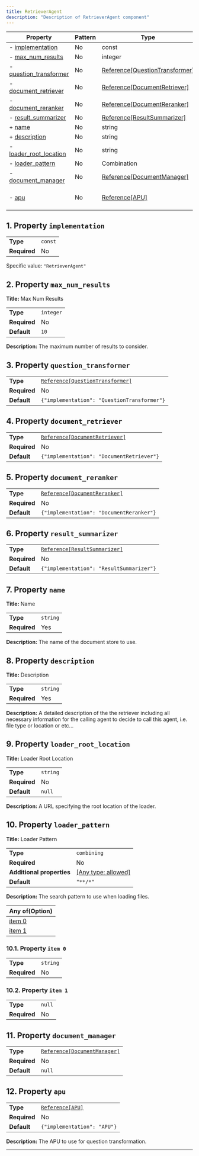 ```yaml
---
title: RetrieverAgent
description: "Description of RetrieverAgent component"
---
```

| Property                                         | Pattern | Type                           | Deprecated | Definition | Title/Description                           |
| ------------------------------------------------ | ------- | ------------------------------ | ---------- | ---------- | ------------------------------------------- |
| - [implementation](#implementation )             | No      | const                          | No         | -          | -                                           |
| - [max_num_results](#max_num_results )           | No      | integer                        | No         | -          | Max Num Results                             |
| - [question_transformer](#question_transformer ) | No      | [Reference[QuestionTransformer]](/docs/components/questiontransformer/overview) | No         | -          | -                                           |
| - [document_retriever](#document_retriever )     | No      | [Reference[DocumentRetriever]](/docs/components/documentretriever/overview)   | No         | -          | -                                           |
| - [document_reranker](#document_reranker )       | No      | [Reference[DocumentReranker]](/docs/components/documentreranker/overview)    | No         | -          | -                                           |
| - [result_summarizer](#result_summarizer )       | No      | [Reference[ResultSummarizer]](/docs/components/resultsummarizer/overview)    | No         | -          | -                                           |
| + [name](#name )                                 | No      | string                         | No         | -          | Name                                        |
| + [description](#description )                   | No      | string                         | No         | -          | Description                                 |
| - [loader_root_location](#loader_root_location ) | No      | string                         | No         | -          | Loader Root Location                        |
| - [loader_pattern](#loader_pattern )             | No      | Combination                    | No         | -          | Loader Pattern                              |
| - [document_manager](#document_manager )         | No      | [Reference[DocumentManager]](/docs/components/documentmanager/overview)     | No         | -          | -                                           |
| - [apu](#apu )                                   | No      | [Reference[APU]](/docs/components/apu/overview)                 | No         | -          | The APU to use for question transformation. |

## <a name="implementation"></a>1. Property `implementation`

|              |         |
| ------------ | ------- |
| **Type**     | `const` |
| **Required** | No      |

Specific value: `"RetrieverAgent"`

## <a name="max_num_results"></a>2. Property `max_num_results`

**Title:** Max Num Results

|              |           |
| ------------ | --------- |
| **Type**     | `integer` |
| **Required** | No        |
| **Default**  | `10`      |

**Description:** The maximum number of results to consider.

## <a name="question_transformer"></a>3. Property `question_transformer`

|              |                                             |
| ------------ | ------------------------------------------- |
| **Type**     | [`Reference[QuestionTransformer]`](/docs/components/questiontransformer/overview)            |
| **Required** | No                                          |
| **Default**  | `{"implementation": "QuestionTransformer"}` |

## <a name="document_retriever"></a>4. Property `document_retriever`

|              |                                           |
| ------------ | ----------------------------------------- |
| **Type**     | [`Reference[DocumentRetriever]`](/docs/components/documentretriever/overview)            |
| **Required** | No                                        |
| **Default**  | `{"implementation": "DocumentRetriever"}` |

## <a name="document_reranker"></a>5. Property `document_reranker`

|              |                                          |
| ------------ | ---------------------------------------- |
| **Type**     | [`Reference[DocumentReranker]`](/docs/components/documentreranker/overview)            |
| **Required** | No                                       |
| **Default**  | `{"implementation": "DocumentReranker"}` |

## <a name="result_summarizer"></a>6. Property `result_summarizer`

|              |                                          |
| ------------ | ---------------------------------------- |
| **Type**     | [`Reference[ResultSummarizer]`](/docs/components/resultsummarizer/overview)            |
| **Required** | No                                       |
| **Default**  | `{"implementation": "ResultSummarizer"}` |

## <a name="name"></a>7. Property `name`

**Title:** Name

|              |          |
| ------------ | -------- |
| **Type**     | `string` |
| **Required** | Yes      |

**Description:** The name of the document store to use.

## <a name="description"></a>8. Property `description`

**Title:** Description

|              |          |
| ------------ | -------- |
| **Type**     | `string` |
| **Required** | Yes      |

**Description:** A detailed description of the the retriever including all necessary information for the calling agent to decide to call this agent, i.e. file type or location or etc...

## <a name="loader_root_location"></a>9. Property `loader_root_location`

**Title:** Loader Root Location

|              |          |
| ------------ | -------- |
| **Type**     | `string` |
| **Required** | No       |
| **Default**  | `null`   |

**Description:** A URL specifying the root location of the loader.

## <a name="loader_pattern"></a>10. Property `loader_pattern`

**Title:** Loader Pattern

|                           |                                                                           |
| ------------------------- | ------------------------------------------------------------------------- |
| **Type**                  | `combining`                                                               |
| **Required**              | No                                                                        |
| **Additional properties** | [[Any type: allowed]](# "Additional Properties of any type are allowed.") |
| **Default**               | `"**/*"`                                                                  |

**Description:** The search pattern to use when loading files.

| Any of(Option)                     |
| ---------------------------------- |
| [item 0](#loader_pattern_anyOf_i0) |
| [item 1](#loader_pattern_anyOf_i1) |

### <a name="loader_pattern_anyOf_i0"></a>10.1. Property `item 0`

|              |          |
| ------------ | -------- |
| **Type**     | `string` |
| **Required** | No       |

### <a name="loader_pattern_anyOf_i1"></a>10.2. Property `item 1`

|              |        |
| ------------ | ------ |
| **Type**     | `null` |
| **Required** | No     |

## <a name="document_manager"></a>11. Property `document_manager`

|              |                              |
| ------------ | ---------------------------- |
| **Type**     | [`Reference[DocumentManager]`](/docs/components/documentmanager/overview) |
| **Required** | No                           |
| **Default**  | `null`                       |

## <a name="apu"></a>12. Property `apu`

|              |                             |
| ------------ | --------------------------- |
| **Type**     | [`Reference[APU]`](/docs/components/apu/overview)            |
| **Required** | No                          |
| **Default**  | `{"implementation": "APU"}` |

**Description:** The APU to use for question transformation.

----------------------------------------------------------------------------------------------------------------------------
